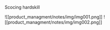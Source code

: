 Scocing hardskill

![[product_managment/notes/img/img001.png]]
![[product_managment/notes/img/img002.png]]
